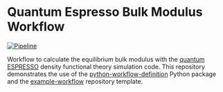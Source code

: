 # Quantum Espresso Bulk Modulus Workflow
[![Pipeline](https://github.com/pythonworkflow/quantum-espresso-bulk-modulus-workflow/actions/workflows/pipeline.yml/badge.svg)](https://github.com/pythonworkflow/quantum-espresso-bulk-modulus-workflow/actions/workflows/pipeline.yml)

Workflow to calculate the equilibrium bulk modulus with the [quantum ESPRESSO](https://www.quantum-espresso.org) density functional theory simulation code. This repository demonstrates the use of the [python-workflow-definition](https://github.com/pythonworkflow/python-workflow-definition) Python package and the [example-workflow](https://github.com/pythonworkflow/example-workflow) repository template.
